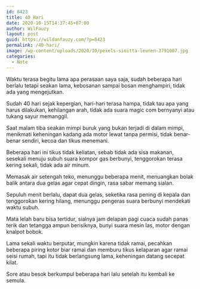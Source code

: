 ```yaml
---
id: 8423
title: 40 Hari
date: 2020-10-15T14:37:45+07:00
author: WilFauzy
layout: post
guid: https://wildanfauzy.com/?p=8423
permalink: /40-hari/
image: /wp-content/uploads/2020/10/pexels-sinitta-leunen-3791007.jpg
categories:
  - Note
---
```

Waktu terasa begitu lama apa perasaan saya saja, sudah beberapa hari berlalu tetapi seakan lama, kebosanan sampai bosan menghampiri, tidak ada yang mengejutkan.

Sudah 40 hari sejak kepergian, hari-hari terasa hampa, tidak tau apa yang harus dilakukan, kehilangan arah, tidak ada suara magic com bernyanyi atau tukang sayur memanggil.

Saat malam tiba seakan mimpi buruk yang bukan terjadi di dalam mimpi, menikmati keheningan kadang ada motor lewat tanpa permisi, tidak benar-benar sendiri, kecoa dan tikus menemani.

Beberapa hari ini tikus tidak keliatan, sebab tidak ada sisa makanan, sesekali menuju subuh suara kompor gas berbunyi, tenggorokan terasa kering sekali, tidak ada air minum.

Memasak air setengah teko, menunggu beberapa menit, menuangkan bolak balik antara dua gelas agar cepat dingin, rasa sabar memang sialan.

Sepuluh menit berlalu, dapat dua gelas, seketika rasa pening di kepala dan tenggorokan kering hilang, menunggu pengeras suara berbunyi mendekati waktu subuh.

Mata lelah baru bisa tertidur, sialnya jam delapan pagi cuaca sudah panas terik dan tetangga ampun berisiknya, bunyi suara mesin las, motor dengan knalpot bobok.

Lama sekali waktu berputar, mungkin karena tidak ramai, pecahkan beberapa piring kotor biar ramai dan memburu tikus kelaparan agar ramai seisi rumah, tapi itu tidak berlangsung lama, keheningan datang secepat kilat.

Sore atau besok berkumpul beberapa hari lalu setelah itu kembali ke semula.